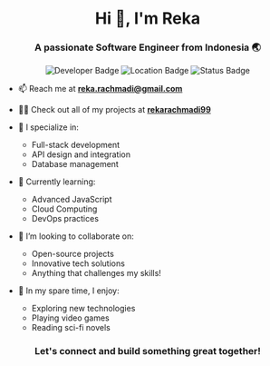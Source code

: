 <h1 align="center">Hi 👋, I'm Reka</h1>

<h3 align="center">A passionate Software Engineer from Indonesia 🌏</h3>

<p align="center">
  <img src="https://img.shields.io/badge/Developer-Software%20Engineer-blue" alt="Developer Badge" />
  <img src="https://img.shields.io/badge/Location-Indonesia-brightgreen" alt="Location Badge" />
  <img src="https://img.shields.io/badge/Status-Open%20to%20Collaborations-yellow" alt="Status Badge" />
</p>

- 📫 Reach me at **[reka.rachmadi@gmail.com](mailto:reka.rachmadi@gmail.com)**

- 👨‍💻 Check out all of my projects at **[rekarachmadi99](https://rekarachmadi99.github.io)**

- 🔧 I specialize in:
  - Full-stack development
  - API design and integration
  - Database management

- 🌱 Currently learning:
  - Advanced JavaScript
  - Cloud Computing
  - DevOps practices

- 🤝 I’m looking to collaborate on:
  - Open-source projects
  - Innovative tech solutions
  - Anything that challenges my skills!

- 🎨 In my spare time, I enjoy:
  - Exploring new technologies
  - Playing video games
  - Reading sci-fi novels

<h3 align="center">Let's connect and build something great together!</h3>
